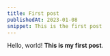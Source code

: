 ```yaml
---
title: First post 
publishedAt: 2023-01-08 
snippet: This is the first post
---
```


Hello, world! **This is my first post**.
